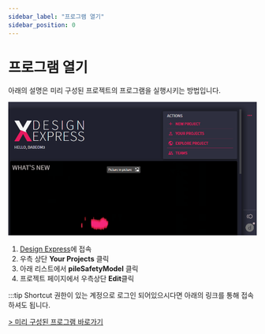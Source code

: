 ```yaml
---
sidebar_label: "프로그램 열기"
sidebar_position: 0
---
```


# 프로그램 열기

아래의 설명은 미리 구성된 프로젝트의 프로그램을 실행시키는 방법입니다.

![open_program](/img/program/access.gif)

1. [Design Express](https://x.nexivil.com/)에 접속
1. 우측 상단 **Your Projects** 클릭
1. 아래 리스트에서 **pileSafetyModel** 클릭
1. 프로젝트 페이지에서 우측상단 **Edit**클릭

:::tip Shortcut
권한이 있는 계정으로 로그인 되어있으시다면 아래의 링크를 통해 접속하셔도 됩니다.

[> 미리 구성된 프로그램 바로가기](https://x.nexivil.com/editor/dabeom3/pileSafetyModel)